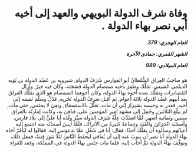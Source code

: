 <h1 dir="rtl">وفاة شرف الدولة البويهي والعهد إلى أخيه أبي نصر بهاء الدولة .</h1>

<h5 dir="rtl">العام الهجري:  379

الشهر القمري: جمادى الآخرة

العام الميلادي: 989</h5>

<p dir="rtl">هو صاحِبُ العِراقِ السُّلطانُ أبو الفوارسِ شَرَفُ الدولةِ, شيرويه بن عَضُد الدولة بن بُوَيه الديلمي الشيعي. تمَلَّكَ وظَفِرَ بأخيه صمصام الدولة فسَجَنَه، وكان فيه خيرٌ, وأزال المُصادرات وتمَلَّك بعده أخوه بهاءُ الدولة، وكان أخوهما الصمصام هو الذي تمَلَّك العراقَ بعد أبيهم عَضُد الدولة ثلاثةَ أعوام, ثم أقبل شرفُ الدولة لحَربِه, فذَلَّ وسَلَّمَ نَفسَه إلى أخيه, فغدر به وحبسه بشيراز إلى أن مات. تعَلَّلَ بالاستسقاءِ, وبَقِيَ لا يحتَمي, حتى مات, لم يبلُغ الثلاثينَ, وحُمِلَ إلى مشهدِ أميرِ المؤمنين علي، فدُفِنَ به، وكانت إمارتُه بالعراق سنتين وثمانية أشهر. لَمَّا اشتَدَّت عِلَّةُ شَرَف الدولة سيَّرَ ولَدَه أبا عليٍّ إلى بلاد فارس، وأصحَبَه الخزائِنَ والعُدَد وجماعةً كثيرةً مِن الأتراك، فلَمَّا أيِسَ أصحابُه منه اجتمع إليه أعيانُهم وسألوه أن يمَلِّكَ أحدًا، فقال: أنا في شُغُلٍ عمَّا تدعونني إليه. فقالوا له ليَأمُرْ أخاه بهاء الدولةِ أبا نصر أن ينوبَ عنه إلى أن يُعافى ليحفَظَ النَّاسَ لئلَّا تثورَ فِتنةٌ، ففعل ذلك، وتوقَّفَ بهاءُ الدولة ثمَّ أجاب إليه، فلما مات جلس بهاءُ الدولة في المملكة، وقعد للعَزاءِ.</p></br>
